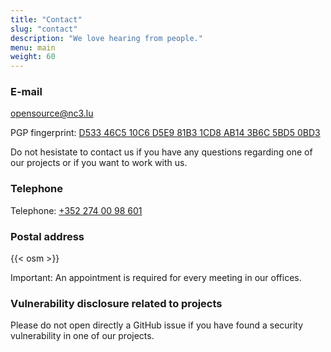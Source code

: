```yaml
---
title: "Contact"
slug: "contact"
description: "We love hearing from people."
menu: main
weight: 60
---
```


### E-mail

opensource@nc3.lu

PGP fingerprint:
[D533 46C5 10C6 D5E9 81B3 1CD8 AB14 3B6C 5BD5 0BD3](https://pgp.circl.lu/pks/lookup?op=hget&search=5632abce12a3d6e5355ca37025b2ac32)


Do not hesistate to contact us if you have any questions regarding one of our
projects or if you want to work with us.



### Telephone

Telephone: [+352 274 00 98 601](tel:+3522740098601)



### Postal address

{{< osm >}}

Important: An appointment is required for every meeting in our offices.


### Vulnerability disclosure related to projects

Please do not open directly a GitHub issue if you have found a security
vulnerability in one of our projects.

